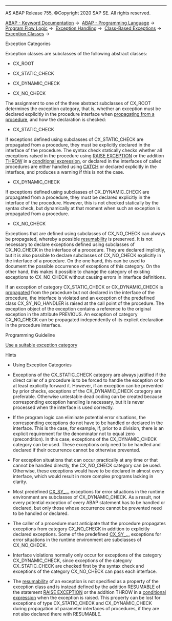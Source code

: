   

* * *

AS ABAP Release 755, ©Copyright 2020 SAP SE. All rights reserved.

[ABAP - Keyword Documentation](javascript:call_link\('abenabap.htm'\)) →  [ABAP - Programming Language](javascript:call_link\('abenabap_reference.htm'\)) →  [Program Flow Logic](javascript:call_link\('abenabap_flow_logic.htm'\)) →  [Exception Handling](javascript:call_link\('abenabap_exceptions.htm'\)) →  [Class-Based Exceptions](javascript:call_link\('abenexceptions.htm'\)) →  [Exception Classes](javascript:call_link\('abenexceptions_classes.htm'\)) → 

Exception Categories

Exception classes are subclasses of the following abstract classes:

-   CX\_ROOT

-   CX\_STATIC\_CHECK

-   CX\_DYNAMIC\_CHECK

-   CX\_NO\_CHECK

The assignment to one of the three abstract subclasses of CX\_ROOT determines the exception category, that is, whether an exception must be declared explicitly in the procedure interface when [propagating from a procedure](javascript:call_link\('abenexceptions_procedures.htm'\)), and how the declaration is checked:

-   CX\_STATIC\_CHECK

If exceptions defined using subclasses of CX\_STATIC\_CHECK are propagated from a procedure, they must be explicitly declared in the interface of the procedure. The syntax check statically checks whether all exceptions raised in the procedure using [RAISE EXCEPTION](javascript:call_link\('abapraise_exception_class.htm'\)) or the addition [THROW](javascript:call_link\('abenconditional_expression_result.htm'\)) in a [conditional expression](javascript:call_link\('abenconditional_expressions.htm'\)), or declared in the interfaces of called procedures are either handled using [CATCH](javascript:call_link\('abaptry.htm'\)) or declared explicitly in the interface, and produces a warning if this is not the case.

-   CX\_DYNAMIC\_CHECK

If exceptions defined using subclasses of CX\_DYNAMIC\_CHECK are propagated from a procedure, they must be declared explicitly in the interface of the procedure. However, this is not checked statically by the syntax check, but dynamically at that moment when such an exception is propagated from a procedure.

-   CX\_NO\_CHECK

Exceptions that are defined using subclasses of CX\_NO\_CHECK can always be propagated, whereby a possible [resumability](javascript:call_link\('abenresumable_exception_glosry.htm'\) "Glossary Entry") is preserved. It is not necessary to declare exceptions defined using subclasses of CX\_NO\_CHECK in the interface of a procedure. They are declared implicitly, but it is also possible to declare subclasses of CX\_NO\_CHECK explicitly in the interface of a procedure. On the one hand, this can be used to document the possible occurrence of exceptions of this category. On the other hand, this makes it possible to change the category of existing exceptions to CX\_NO\_CHECK without causing errors in interface definitions.

If an exception of category CX\_STATIC\_CHECK or CX\_DYNAMIC\_CHECK is [propagated](javascript:call_link\('abenexceptions_procedures.htm'\)) from the procedure but not declared in the interface of the procedure, the interface is violated and an exception of the predefined class CX\_SY\_NO\_HANDLER is raised at the call point of the procedure. The exception object of the exception contains a reference to the original exception in the attribute PREVIOUS. An exception of category CX\_NO\_CHECK can be propagated independently of its explicit declaration in the procedure interface.

Programming Guideline

[Use a suitable exception category](javascript:call_link\('abenexception_category_guidl.htm'\) "Guideline")

Hints

-   Using Exception Categories

-   Exceptions of the CX\_STATIC\_CHECK category are always justified if the direct caller of a procedure is to be forced to handle the exception or to at least explicitly forward it. However, if an exception can be prevented by prior checks, exceptions of the CX\_DYNAMIC\_CHECK category are preferable. Otherwise untestable dead coding can be created because corresponding exception handling is necessary, but it is never processed when the interface is used correctly.

-   If the program logic can eliminate potential error situations, the corresponding exceptions do not have to be handled or declared in the interface. This is the case, for example, if, prior to a division, there is an explicit requirement for the denominator not to equal zero (precondition). In this case, exceptions of the CX\_DYNAMIC\_CHECK category can be used. These exceptions only need to be handled and declared if their occurrence cannot be otherwise prevented.

-   For exception situations that can occur practically at any time or that cannot be handled directly, the CX\_NO\_CHECK category can be used. Otherwise, these exceptions would have to be declared in almost every interface, which would result in more complex programs lacking in clarity.

-   Most predefined [CX\_SY\_...](javascript:call_link\('abenabap_exception_classes.htm'\)) exceptions for error situations in the runtime environment are subclasses of CX\_DYNAMIC\_CHECK. As a result, not every potential exception of every ABAP statement has to be handled or declared, but only those whose occurrence cannot be prevented need to be handled or declared.

-   The caller of a procedure must anticipate that the procedure propagates exceptions from category CX\_NO\_CHECK in addition to explicitly declared exceptions. Some of the predefined [CX\_SY\_...](javascript:call_link\('abenabap_exception_classes.htm'\)) exceptions for error situations in the runtime environment are subclasses of CX\_NO\_CHECK.

-   Interface violations normally only occur for exceptions of the category CX\_DYNAMIC\_CHECK, since exceptions of the category CX\_STATIC\_CHECK are checked first by the syntax check and exceptions of the category CX\_NO\_CHECK can pass each interface.

-   The [resumability](javascript:call_link\('abenresumable_exception_glosry.htm'\) "Glossary Entry") of an exception is not specified as a property of the exception class and is instead defined by the addition RESUMABLE of the statement [RAISE EXCEPTION](javascript:call_link\('abapraise_exception_class.htm'\)) or the addition THROW in a [conditional expression](javascript:call_link\('abenconditional_expressions.htm'\)) when the exception is raised. This property can be lost for exceptions of type CX\_STATIC\_CHECK and CX\_DYNAMIC\_CHECK during propagation of parameter interfaces of procedures, if they are not also declared there with RESUMABLE.